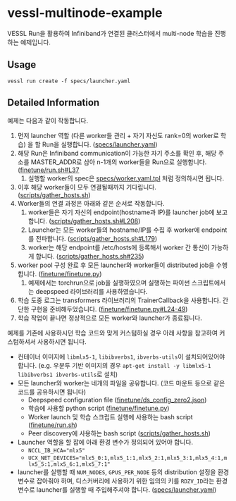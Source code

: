 vessl-multinode-example
=======================

VESSL Run을 활용하여 Infiniband가 연결된 클러스터에서 multi-node 학습을 진행하는 예제입니다.

## Usage

```
vessl run create -f specs/launcher.yaml
```

## Detailed Information

예제는 다음과 같이 작동합니다.

1. 먼저 launcher 역할 (다른 worker들 관리 + 자기 자신도 rank=0의 worker로 학습) 을 할 Run을 실행합니다. ([specs/launcher.yaml](specs/launcher.yaml))
1. 해당 Run은 Infiniband communication이 가능한 자기 주소를 확인 후, 해당 주소를 MASTER_ADDR로 삼아 n-1개의 worker들을 Run으로 실행합니다. ([finetune/run.sh#L37](finetune/run.sh#L37)
    1. 실행할 worker의 spec은 [specs/worker.yaml.tpl](specs/worker.yaml.tpl) 처럼 정의하시면 됩니다.
1. 이후 해당 worker들이 모두 연결될때까지 기다립니다. ([scripts/gather_hosts.sh](scripts/gather_hosts.sh))
1. Worker들의 연결 과정은 아래와 같은 순서로 작동합니다.
    1. worker들은 자기 자신의 endpoint(hostname과 IP)를 launcher job에 보고합니다. ([scripts/gather_hosts.sh#L208](scripts/gather_hosts.sh#L208))
    1. Launcher는 모든 worker들의 hostname/IP를 수집 후 worker에 endpoint를 전파합니다. ([scripts/gather_hosts.sh#L179](scripts/gather_hosts.sh#L179))
    1. worker는 해당 endpoint를 /etc/hosts에 등록해서 worker 간 통신이 가능하게 합니다. ([scripts/gather_hosts.sh#235](scripts/gather_hosts.sh#L235))
1. worker pool 구성 완료 후 모든 launcher와 worker들이 distributed job을 수행합니다. ([finetune/finetune.py](finetune/finetune.py))
    1. 예제에서는 torchrun으로 job을 실행하였으며 실행하는 파이썬 스크립트에서는 deepspeed 라이브러리를 사용하였습니다.
1. 학습 도중 로그는 transformers 라이브러리의 TrainerCallback을 사용합니다. 간단한 구현을 준비해두었습니다. ([finetune/finetune.py#L24-49](finetune/finetune.py#L24-49))
1. 학습 작업이 끝나면 정상적으로 모든 worker와 launcher가 종료됩니다.

예제를 기존에 사용하시던 학습 코드와 맞게 커스텀하실 경우 아래 사항을 참고하여 커스텀하셔서 사용하시면 됩니다.
- 컨테이너 이미지에 `libmlx5-1`, `libibverbs1`, `ibverbs-utils`이 설치되어있어야 합니다. (e.g. 우분투 기반 이미지의 경우 `apt-get install -y libmlx5-1 libibverbs1 ibverbs-utils`로 설치)
- 모든 launcher와 worker는 네개의 파일을 공유합니다. (코드 마운트 등으로 같은 코드를 공유하시면 됩니다)
    - Deepspeed configuration file ([finetune/ds_config_zero2.json](finetune/ds_config_zero2.json))
    - 학습에 사용할 python script ([finetune/finetune.py](finetune/finetune.py))
    - Worker launch 및 학습 스크립트 실행에 사용하는 bash script ([finetune/run.sh](finetune/run.sh))
    - Peer discovery에 사용하는 bash script ([scripts/gather_hosts.sh](scripts/gather_hosts.sh))
- Launcher 역할을 할 잡에 아래 환경 변수가 정의되어 있어야 합니다.
    - `NCCL_IB_HCA="mlx5"`
    - `UCX_NET_DEVICES="mlx5_0:1,mlx5_1:1,mlx5_2:1,mlx5_3:1,mlx5_4:1,mlx5_5:1,mlx5_6:1,mlx5_7:1"`
- launcher를 실행할 때 `NUM_NODES`, `GPUS_PER_NODE` 등의 distribution 설정을 환경 변수로 잡아줘야 하며, 디스커버리에 사용하기 위한 임의의 키를 `RDZV_ID`라는 환경 변수로 launcher를 실행할 때 주입해주셔야 합니다. ([specs/launcher.yaml](specs/launcher.yaml))
